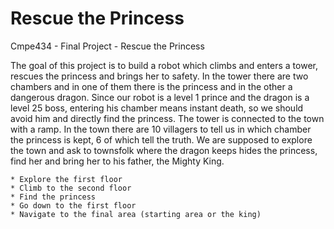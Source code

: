 Rescue the Princess
===================

Cmpe434 - Final Project - Rescue the Princess



The goal of this project is to build a robot which climbs and enters a tower, rescues the princess and brings her to safety. In the tower there are two chambers and in one of them there is the princess and in the other a dangerous dragon. Since our robot is a level 1 prince and the dragon is a level 25 boss, entering his chamber means instant death, so we should avoid him and directly find the princess. The tower is connected to the town with a ramp. In the town there are 10 villagers to tell us in which chamber the princess is kept, 6 of which tell the truth. We are supposed to explore the town and ask to townsfolk where the dragon keeps hides the princess, find her and bring her to his father, the Mighty King.

    * Explore the first floor
    * Climb to the second floor
    * Find the princess
    * Go down to the first floor
    * Navigate to the final area (starting area or the king)

